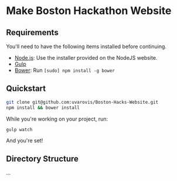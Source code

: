 # Make Boston Hackathon Website

## Requirements

You'll need to have the following items installed before continuing.

  * [Node.js](http://nodejs.org): Use the installer provided on the NodeJS website.
  * [Gulp](http://gulpjs.com/)
  * [Bower](http://bower.io): Run `[sudo] npm install -g bower`

## Quickstart

```bash
git clone git@github.com:uvarovis/Boston-Hacks-Website.git
npm install && bower install
```

While you're working on your project, run:

`gulp watch`

And you're set!

## Directory Structure

...
